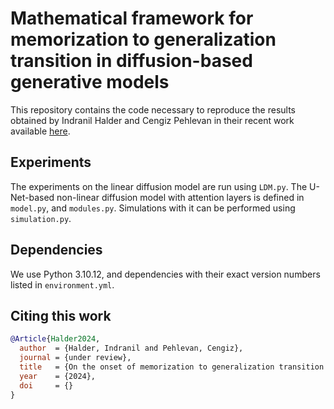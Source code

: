 # **Mathematical framework for memorization to generalization transition in diffusion-based generative models**
This repository contains the code necessary to reproduce the results obtained by Indranil Halder and Cengiz Pehlevan in their recent work available [here](https://drive.google.com/file/d/1GB1M70_SI5_2iVUBhZgPtgwegzMgp166/view?usp=sharing). 

## Experiments

The experiments on the linear diffusion model are run using `LDM.py`. The U-Net-based non-linear diffusion model with attention layers is defined in `model.py`, and `modules.py`. Simulations with it can be performed using `simulation.py`.

## Dependencies

We use Python 3.10.12, and dependencies with their exact
version numbers listed in `environment.yml`.

## Citing this work

```bibtex
@Article{Halder2024,
  author  = {Halder, Indranil and Pehlevan, Cengiz},
  journal = {under review},
  title   = {On the onset of memorization to generalization transition in diffusion  models},
  year    = {2024},
  doi     = {}
}
```
